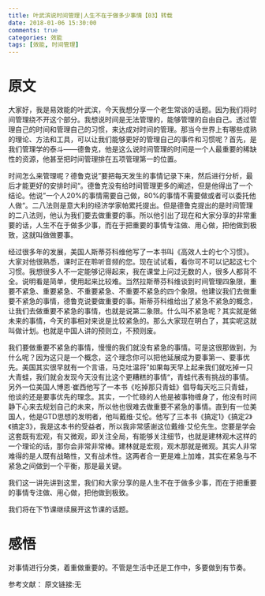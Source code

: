 ```yaml
---
title: 叶武滨说时间管理|人生不在于做多少事情【03】转载
date: 2018-01-06 15:30:00
comments: true
categories: 效能
tags: [效能, 时间管理]
---
```

# 原文
大家好，我是易效能的叶武滨，今天我想分享一个老生常谈的话题。因为我们将时间管理绕不开这个部分。我想说时间是无法管理的，能够管理的自由自己。透过管理自己的时间和管理自己的习惯，来达成对时间的管理。那当今世界上有哪些成熟的理论、方法和工具，可以让我们能够更好的管理自己的事件和习惯呢？首先，是我们管理学的泰斗——德鲁克，他是这么说时间管理的时间是一个人最重要的稀缺性的资源，他甚至把时间管理排在五项管理第一的位置。

时间怎么来管理呢？德鲁克说”要把每天发生的事情记录下来，然后进行分析，最后才能更好的安排时间“。德鲁克没有给时间管理更多的阐述，但是他得出了一个结论。他说”一个人20%的事情需要自己做，80%的事情不需要做或者可以委托他人做“。二八法则是意大利的经济学家帕累托提出。但是德鲁克提出的是时间管理的二八法则，他认为我们要去做重要的事。所以他引出了现在和大家分享的非常重要的话，人生不在于做多少事，而在于把重要的事情专注做、用心做，把他做到极致，这就叫做做要事。

经过很多年的发展，美国人斯蒂芬科维他写了一本书叫《高效人士的七个习惯》。大家对他很熟悉，课时正在聆听音频的您。现在试试看，看你可不可以记起这七个习惯。我想很多人不一定能够记得起来，我在课堂上问过无数的人，很多人都背不全。说明看是简单，使用起来比较难。当然拉斯蒂芬科维谈到时间管理四象限，重要不紧急、重要紧急、不重要紧急、不重要不紧急的四个象限。他建议我们去做重要不紧急的事情，德鲁克说要做重要的事。斯蒂芬科维给出了紧急不紧急的概念，让我们去做重要不紧急的事情，也就是说第二象限。什么叫不紧急呢？其实就是做未来的事情，今天的事相对来说是比较紧急的。那么大家现在明白了，其实呢这就叫做计划。也就是中国人讲的预则立，不预则废。

我们要做重要不紧急的事情，慢慢的我们就没有紧急的事情。可是这很那做到，为什么呢？因为这只是一个概念，这个理念你可以把他延展成为要事第一、要事优先。美国其实很早就有一个言语，马克吐温将”如果每天早上起来我们就吃掉一只大青蛙，我们就会发现今天没有比这个更糟糕的事情“，青蛙代表有挑战的事情。另外一位美国人博恩·崔西他写了一本书《吃掉那只青蛙》倡导每天吃三只青蛙，他谈的还是要事优先的理念。其实，一个忙碌的人他是被事物缠身了，他没有时间静下心来去规划自己的未来，所以他也很难去做重要不紧急的事情。直到有一位美国人，他是GTD思想的发明者，他叫戴维·艾伦。他写了三本书《搞定1》《搞定2》《搞定3》，我是这本书的受益者，所以我非常感谢这位戴维·艾伦先生。您要是学会这套既有宏观，有又微观，即关注全局，有能够关注细节，也就是建林观木这样的一个理论的话，那你会非常非常棒。建林就是宏观，观木那就是微观。其实人非常难得的是人既有战略性，又有战术性。这两者合一更是难上加难，其实在紧急与不紧急之间做到一个平衡，那是最关键。

我们这一讲先讲到这里，我们和大家分享的是人生不在于做多少事，而在于把重要的事情专注做、用心做，把他做到极致。

我们将在下节课继续展开这节课的话题。

# 感悟
对事情进行分类，着重做重要的。不管是生活中还是工作中，多要做到有节奏。

参考文献：
原文链接:无


